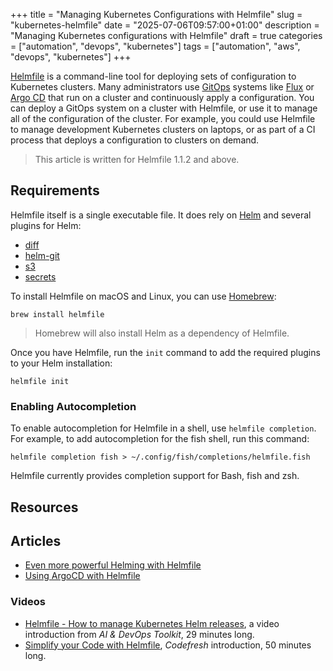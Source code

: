 +++
title = "Managing Kubernetes Configurations with Helmfile"
slug = "kubernetes-helmfile"
date = "2025-07-06T09:57:00+01:00"
description = "Managing Kubernetes configurations with Helmfile"
draft = true
categories = ["automation", "devops", "kubernetes"]
tags = ["automation", "aws", "devops", "kubernetes"]
+++

[Helmfile](https://helmfile.readthedocs.io/en/stable/) is a command-line tool for deploying sets of configuration to Kubernetes clusters. Many administrators use [GitOps](https://www.gitops.tech/) systems like [Flux](https://fluxcd.io/flux/) or [Argo CD](https://argo-cd.readthedocs.io/en/stable/) that run on a cluster and continuously apply a configuration. You can deploy a GitOps system on a cluster with Helmfile, or use it to manage all of the configuration of the cluster. For example, you could use Helmfile to manage development Kubernetes clusters on laptops, or as part of a CI process that deploys a configuration to clusters on demand.

> This article is written for Helmfile 1.1.2 and above.

## Requirements

Helmfile itself is a single executable file. It does rely on [Helm](https://helm.sh) and several plugins for Helm:

- [diff](https://github.com/databus23/helm-diff)
- [helm-git](https://github.com/aslafy-z/helm-git)
- [s3](https://github.com/hypnoglow/helm-s3)
- [secrets](https://github.com/jkroepke/helm-secrets)

To install Helmfile on macOS and Linux, you can use [Homebrew](https://brew.sh/):

```shell
brew install helmfile
```

> Homebrew will also install Helm as a dependency of Helmfile.

Once you have Helmfile, run the `init` command to add the required plugins to your Helm installation:

```shell
helmfile init
```

### Enabling Autocompletion

To enable autocompletion for Helmfile in a shell, use `helmfile completion`. For example, to add autocompletion for the fish shell, run this command:

```shell
helmfile completion fish > ~/.config/fish/completions/helmfile.fish
```

Helmfile currently provides completion support for Bash, fish and zsh.

## Resources

## Articles

- [Even more powerful Helming with Helmfile](https://www.hackerstack.org/even-more-powerful-helming-with-helmfile/)
- [Using ArgoCD with Helmfile](https://www.kubeblog.com/argocd/using-argocd-with-helmfile/)

### Videos

- [Helmfile - How to manage Kubernetes Helm releases](https://www.youtube.com/watch?v=qIJt8Iq8Zb0), a video introduction from _AI & DevOps Toolkit_, 29 minutes long.
- [Simplify your Code with Helmfile](https://www.youtube.com/watch?v=jl13ixzteWs), _Codefresh_ introduction, 50 minutes long.
